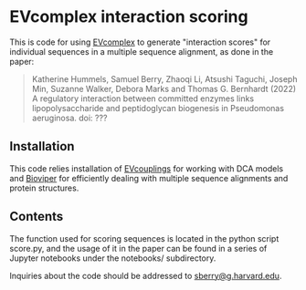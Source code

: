 # EVcomplex interaction scoring

This is code for using [EVcomplex](https://elifesciences.org/articles/03430) to generate "interaction scores" for individual sequences 
in a multiple sequence alignment, as done in the paper:

> Katherine Hummels, Samuel Berry, Zhaoqi Li, Atsushi Taguchi, Joseph Min, Suzanne Walker, Debora Marks and Thomas G. Bernhardt (2022) A regulatory interaction between committed enzymes links lipopolysaccharide and peptidoglycan biogenesis in Pseudomonas aeruginosa. doi: ???

## Installation

This code relies installation of [EVcouplings](https://github.com/debbiemarkslab/EVcouplings) for working with DCA models and [Bioviper](https://github.com/samberry19/bioviper) for efficiently dealing with multiple sequence alignments and protein structures.

## Contents

The function used for scoring sequences is located in the python script score.py, and the usage of it in the paper can be found in a series of Jupyter notebooks under the notebooks/ subdirectory.

Inquiries about the code should be addressed to sberry@g.harvard.edu.
